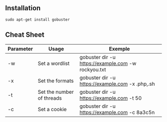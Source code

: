 ## Installation
`sudo apt-get install gobuster`

## Cheat Sheet

| **Parameter** | **Usage**                 | **Exemple**                                        |
| ------------- | ------------------------- | -------------------------------------------------- |
| -w            | Set a wordlist            | gobuster dir -u https://example.com -w rockyou.txt |
| -x            | Set the formats           | gobuster dir -u https://example.com -x .php,.sh    |
| -t            | Set the number of threads | gobuster dir -u https://example.com -t 50          |
| -c            | Set a cookie              | gobuster dir -u https://example.com -c 8a3c5n      |

